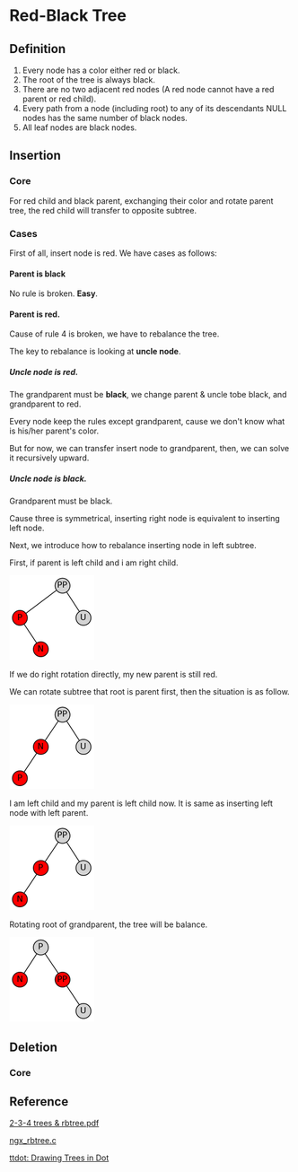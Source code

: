 # Red-Black Tree

## Definition

1. Every node has a color either red or black.
2. The root of the tree is always black.
3. There are no two adjacent red nodes (A red node cannot have a red parent or red child).
4. Every path from a node (including root) to any of its descendants NULL nodes has the same number of black nodes.
5. All leaf nodes are black nodes.

## Insertion

### Core

  For red child and black parent, exchanging their color and rotate parent tree, the red child will transfer to opposite subtree.

### Cases

  First of all, insert node is red. We have cases as follows:

#### Parent is **black**

  No rule is broken. **Easy**.

#### Parent is **red**.

  Cause of rule 4 is broken, we have to rebalance the tree.

  The key to rebalance is looking at **uncle node**.

##### Uncle node is red.

  The grandparent must be **black**, we change parent & uncle tobe black, and grandparent to red.

  Every node keep the rules except grandparent, cause we don't know what is his/her parent's color.

  But for now, we can transfer insert node to grandparent, then, we can solve it recursively upward.

##### Uncle node is **black**.

  Grandparent must be black.

  Cause three is symmetrical, inserting right node is equivalent to inserting left node.

  Next, we introduce how to rebalance inserting node in left subtree.

  First, if parent is left child and i am right child.

<img src="./data/insert_lr.png" alt="insert right child in left subtree">


  If we do right rotation directly, my new parent is still red.

  We can rotate subtree that root is parent first, then the situation is as follow.

![insert_lr_left_rotate](./data/insert_lr_left_rotate.png)

  I am left child and my parent is left child now. It is same as inserting left node with left parent.

![insert_ll](./data/insert_ll.png)

  Rotating root of grandparent, the tree will be balance.

![insert_ll_right_rotate](./data/insert_ll_right_rotate.png)

## Deletion


### Core 

## Reference

[2-3-4 trees &amp; rbtree.pdf](https://www.cs.purdue.edu/homes/ayg/CS251/slides/chap13b.pdf)

[ngx_rbtree.c](https://github.com/nginx/nginx/blob/master/src/core/ngx_rbtree.c)

[ttdot: Drawing Trees in Dot](http://www.math.bas.bg/bantchev/ttdot/ttdot.html)
